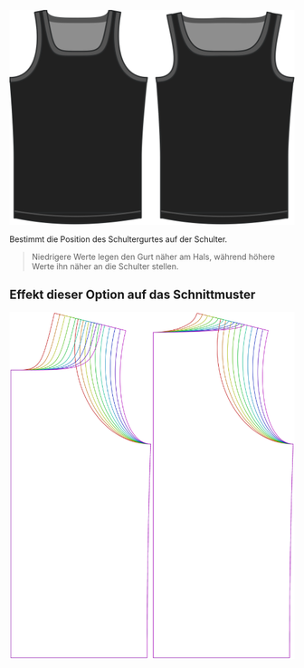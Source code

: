 ![Die Option der Schultergurtplatzierung auf Aaron](./shoulderstrapplacement.svg)

Bestimmt die Position des Schultergurtes auf der Schulter.

> Niedrigere Werte legen den Gurt näher am Hals, während höhere Werte ihn näher an die Schulter stellen.

## Effekt dieser Option auf das Schnittmuster

![Dieses Bild zeigt den Effekt dieser Option, indem es mehrere Varianten überlagert, die einen anderen Wert für diese Option haben](aaron_shoulderstrapplacement_sample.svg "Effekt dieser Option auf das Schnittmuster")
